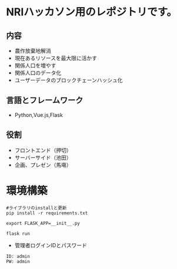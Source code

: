 # NRIハッカソン用のレポジトリです。
## 内容
- 農作放棄地解消
- 現在あるリソースを最大限に活かす
- 関係人口を増やす
- 関係人口のデータ化
- ユーザーデータのブロックチェーンハッシュ化

## 言語とフレームワーク
- Python,Vue.js,Flask

## 役割
- フロントエンド（押切）
- サーバーサイド（池田）
- 企画、プレゼン（馬塲）

# 環境構築
```
#ライブラリのinstallと更新
pip install -r requirements.txt
```
```
export FLASK_APP=__init__.py
```
```
flask run
```
- 管理者ログインIDとパスワード
```
ID: admin
PW: admin
```

